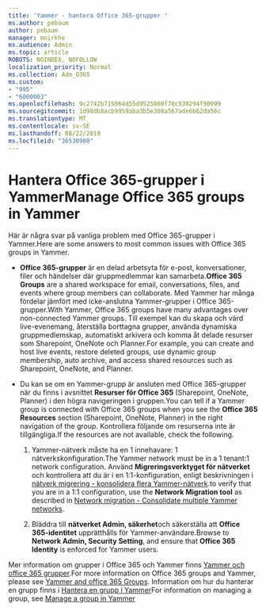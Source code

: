 ```yaml
---
title: 'Yammer - hantera Office 365-grupper '
ms.author: pebaum
author: pebaum
manager: mnirkhe
ms.audience: Admin
ms.topic: article
ROBOTS: NOINDEX, NOFOLLOW
localization_priority: Normal
ms.collection: Adm_O365
ms.custom:
- "995"
- "6000003"
ms.openlocfilehash: 9c2742b715064d55d9525860f78c530294f90999
ms.sourcegitcommit: 1d98db8acb9959aba3b5e308a567ade6b62da56c
ms.translationtype: MT
ms.contentlocale: sv-SE
ms.lasthandoff: 08/22/2019
ms.locfileid: "36530980"
---
```

# <a name="manage-office-365-groups-in-yammer"></a><span data-ttu-id="b9df8-102">Hantera Office 365-grupper i Yammer</span><span class="sxs-lookup"><span data-stu-id="b9df8-102">Manage Office 365 groups in Yammer</span></span>

<span data-ttu-id="b9df8-103">Här är några svar på vanliga problem med Office 365-grupper i Yammer.</span><span class="sxs-lookup"><span data-stu-id="b9df8-103">Here are some answers to most common issues with Office 365 groups in Yammer.</span></span>

* <span data-ttu-id="b9df8-104">**Office 365-grupper** är en delad arbetsyta för e-post, konversationer, filer och händelser där gruppmedlemmar kan samarbeta.</span><span class="sxs-lookup"><span data-stu-id="b9df8-104">**Office 365 Groups** are a shared workspace for email, conversations, files, and events where group members can collaborate.</span></span> <span data-ttu-id="b9df8-105">Med Yammer har många fördelar jämfört med icke-anslutna Yammer-grupper i Office 365-grupper.</span><span class="sxs-lookup"><span data-stu-id="b9df8-105">With Yammer, Office 365 groups have many advantages over non-connected Yammer groups.</span></span> <span data-ttu-id="b9df8-106">Till exempel kan du skapa och värd live-evenemang, återställa borttagna grupper, använda dynamiska gruppmedlemskap, automatiskt arkivera och komma åt delade resurser som Sharepoint, OneNote och Planner.</span><span class="sxs-lookup"><span data-stu-id="b9df8-106">For example, you can create and host live events, restore deleted groups, use dynamic group membership, auto archive, and access shared resources such as Sharepoint, OneNote, and Planner.</span></span>

* <span data-ttu-id="b9df8-107">Du kan se om en Yammer-grupp är ansluten med Office 365-grupper när du finns i avsnittet **Resurser för Office 365** (Sharepoint, OneNote, Planner) i den högra navigeringen i gruppen.</span><span class="sxs-lookup"><span data-stu-id="b9df8-107">You can tell if a Yammer group is connected with Office 365 groups when you see the **Office 365 Resources** section (Sharepoint, OneNote, Planner) in the right navigation of the group.</span></span> <span data-ttu-id="b9df8-108">Kontrollera följande om resurserna inte är tillgängliga.</span><span class="sxs-lookup"><span data-stu-id="b9df8-108">If the resources are not available, check the following.</span></span>

  1. <span data-ttu-id="b9df8-109">Yammer-nätverk måste ha en 1 innehavare: 1 nätverkskonfiguration.</span><span class="sxs-lookup"><span data-stu-id="b9df8-109">The Yammer network must be in a 1 tenant:1 network configuration.</span></span> <span data-ttu-id="b9df8-110">Använd **Migreringsverktyget för nätverket** och kontrollera att du är i en 1:1-konfiguration, enligt beskrivningen i [nätverk migrering - konsolidera flera Yammer-nätverk](https://docs.microsoft.com/yammer/configure-your-yammer-network/consolidate-multiple-yammer-networks).</span><span class="sxs-lookup"><span data-stu-id="b9df8-110">to verify that you are in a 1:1 configuration, use the **Network Migration tool** as described in [Network migration - Consolidate multiple Yammer networks](https://docs.microsoft.com/yammer/configure-your-yammer-network/consolidate-multiple-yammer-networks).</span></span>

  2. <span data-ttu-id="b9df8-111">Bläddra till **nätverket Admin, säkerhet**och säkerställa att **Office 365-identitet** upprätthålls för Yammer-användare.</span><span class="sxs-lookup"><span data-stu-id="b9df8-111">Browse to **Network Admin, Security Setting**, and ensure that **Office 365 Identity** is enforced for Yammer users.</span></span>

<span data-ttu-id="b9df8-112">Mer information om grupper i Office 365 och Yammer finns [Yammer och office 365 grupper](https://docs.microsoft.com/yammer/manage-yammer-groups/yammer-and-office-365-groups?redirectSourcePath=%252fen-us%252farticle%252fYammer-and-Office-365-Groups-d8c239dc-a48b-47ab-b85e-6b4b8191a869).</span><span class="sxs-lookup"><span data-stu-id="b9df8-112">For more information on Office 365 groups and Yammer, please see [Yammer and office 365 Groups](https://docs.microsoft.com/yammer/manage-yammer-groups/yammer-and-office-365-groups?redirectSourcePath=%252fen-us%252farticle%252fYammer-and-Office-365-Groups-d8c239dc-a48b-47ab-b85e-6b4b8191a869).</span></span> <span data-ttu-id="b9df8-113">Information om hur du hanterar en grupp finns i [Hantera en grupp i Yammer](https://support.office.com/article/Manage-a-group-in-Yammer-6e05c6d6-5548-4c88-89cd-e6757a514ef2)</span><span class="sxs-lookup"><span data-stu-id="b9df8-113">For information on managing a group, see [Manage a group in Yammer](https://support.office.com/article/Manage-a-group-in-Yammer-6e05c6d6-5548-4c88-89cd-e6757a514ef2)</span></span>
